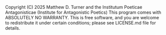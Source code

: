 Copyright (C) 2025  Matthew D. Turner and the Institutum Poeticae Antagonisticae (Institute for Antagonistic Poetics)
    This program comes with ABSOLUTELY NO WARRANTY.
    This is free software, and you are welcome to redistribute it
    under certain conditions; please see LICENSE.md file for details.
